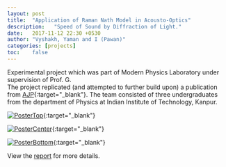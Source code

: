 ```yaml
---
layout: post
title:  "Application of Raman Nath Model in Acousto-Optics"
description:   "Speed of Sound by Diffraction of Light."
date:   2017-11-12 22:30 +0530
author: "Vyshakh, Yaman and I (Pawan)"
categories: [projects]
toc:    false
---
```


Experimental project which was part of Modern Physics Laboratory under supervision of Prof. G.  
The project replicated (and attempted to further build upon) a publication from [AJP](https://aapt.scitation.org/journal/ajp){:target="_blank"}. The team consisted of three undergraduates from the department of Physics at Indian Institute of Technology, Kanpur.  

[![PosterTop](https://i.ibb.co/rfW31J1/poster-1.png)](https://ibb.co/R45NVWV){:target="_blank"}  

[![PosterCenter](https://i.ibb.co/64Nsg9g/poster-2.png)](https://ibb.co/8jX86v6){:target="_blank"}  

[![PosterBottom](https://i.ibb.co/PxtPcBR/poster-3.png)](https://ibb.co/0qQ6CPk){:target="_blank"}  

View the [report](/assets/docs/phy315a.pdf) for more details.

